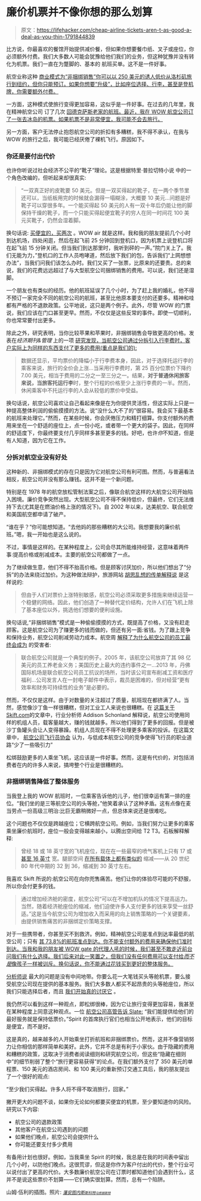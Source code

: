# 廉价机票并不像你想的那么划算

> 原文：<https://lifehacker.com/cheap-airline-tickets-aren-t-as-good-a-deal-as-you-thin-1791844839>

比方说，你最喜欢的餐馆开始提供减价餐，但如果你想要餐巾纸、叉子或座位，你必须额外付费。我们大多数人可能会犹豫给他们我们的业务，但这种犹豫并没有转化为机票。我们一直在为蹩脚的、基本的 航班买单。这不是一件好事。



航空业称这种 [商业模式为“非捆绑销售”你可以以 250 美元的诱人低价从洛杉矶旅行到纽约，但你只能预订。如果你想要“升级”，比如座位选择、行李，甚至是登机牌，你需要额外付费。](http://lifehacker.com/1789304937#_ga=1.26564862.239480345.1485901765)

一方面，这种模式使旅行变得更加容易，这似乎是一件好事。在过去的几年里，我在精神航空公司 订了几次 [回德克萨斯老家的航班。最近，我在 WOW 航空公司订了一张去冰岛的机票。如果机票不是非常便宜，我可能不会去旅行。](https://lifehacker.com/how-to-fly-spirit-airlines-without-losing-your-mind-1785714484)

另一方面，客户无法停止抱怨航空公司的折扣有多糟糕，我不得不承认，在我与 WOW 的旅行之后，我可能已经厌倦了裸机飞行。原因如下。

### 你还是要付出代价

也许你听说过社会经济不公平的“靴子”理论。这是根据特里·普拉切特小说 中的一个角色改编的，但听起来却很真实:

> “一双真正好的皮靴要 50 美元。但是一双买得起的靴子，在一两个季节里还可以，当纸板用完的时候就会漏得一塌糊涂，大概要 10 美元...问题是好靴子可以穿很多年。一个能买得起 50 美元的人有一双十年后仍能让他的脚保持干燥的靴子，而一个只能买得起便宜靴子的穷人在同一时间花 100 美元买靴子，仍然会湿着脚。

换句话说: [买便宜的，买两次](https://lifehacker.com/cheap-clothes-are-too-expensive-buy-quality-instead-1751019637) 。WOW air 就是这样。我和我的朋友提前几个小时到达机场，四处闲逛，然后在起飞前 25 分钟回到登机口，因为机票上说登机口将在起飞前 15 分钟关闭。但当我们到达那里时，我听到砰的一声。”院门关上了。我们无能为力，”登机口的工作人员咆哮道，然后放下我们的包，告诉我们“上网想想办法”，当我们问我们该怎么办时。我们又买了一张票，比原来的还要贵。总的来说，我们的花费远远超过了与大型航空公司捆绑销售的费用。可以说，我们还是湿脚。

一个朋友也有类似的经历。他的航班延误了几个小时，为了赶上我的婚礼，他不得不预订一家完全不同的航空公司的航班，甚至比他原本要支付的还要多。精神和哇都有严格的不退款政策。公平地说，这只是两个例子。此外，尽管 WOW 的门票说，我们应该在门口甚至更早。然而，不仅仅是这些反常的事件。即使一切顺利，你也常常要付出更多。

除此之外，研究表明，当你比较苹果和苹果时，非捆绑销售会导致更高的价格。发表在*经济期刊&管理* 上的一项 [研究发现，当航空公司通过分拆引入行李费时，客户实际上为同样的东西支付了更多的费用(重点是我们的):](https://ideas.repec.org/p/ces/ceswps/_4397.html)

> 数据还显示，平均票价的降幅小于行李费本身，因此，对于选择托运行李的乘客来说，旅行的全价会上涨...当采用行李费时，第 25 百分位票价下降约 7.00 美元，相当于费用的二分之一至三分之一。结果，**对于普通休闲旅客来说，当旅客托运行李**时，整个行程的价格至少上涨行李费的一半。然而，休闲乘客中不托运行李的人会从较低的票价中受益。

换句话说，航空公司喜欢让自己看起来像是在为你提供灵活性，但这实际上只是一种提高整体利润的偷偷摸摸的方法。说“没什么大不了的”很容易。我会买下最基本的航班来处理它。”然而，在某些时候，你会厌倦压力和精打细算。你支付额外的费用来坐在一个舒适的座位上，点一份小吃，或者带一个更大的袋子。因此，在同样的舒适度下，你最终要支付几乎同样多甚至更多的钱。好吧，也许*你*不知道，但是有人知道，因为它在工作。

### 分拆对航空业没有好处

这种新的、非捆绑模式的存在只是因为它对航空公司有利可图。然而，与普遍看法相反，航空公司并没有那么赚钱。这并不是一个新问题。

特别是在 1978 年的航空放松管制法案之后，像联合航空这样的大航空公司开始陷入困境。廉价竞争突然出现。大型航空公司不得不保持低价，但最终，它们无法维持下去(尤其是在燃油价格上涨的情况下)。自 2002 年以来，达美航空、联合航空和美国航空都申请了破产。

“谁在乎？”你可能想知道。“去他妈的那些糟糕的大公司。我想要我的廉价航班。”嗯，我一开始也是这么说的。

不过，事情是这样的。在某种程度上，公司会尽其所能维持经营，这意味着两件事:提高价格或削减成本。主要的航空公司都做了一点。

为了继续做生意，他们不得不抬高价格。但是顾客讨厌加价，所以他们想出了“分拆”的办法来绕过加价。为这种做法辩护，旅游网站 [胡思乱想的传单解释说](http://crankyflier.com/2013/09/19/fun-with-economics-why-unbundling-is-a-good-thing/) 是这样说的:

> 但由于人们对票价上涨特别敏感，航空公司必须采取更多措施来继续运营一个稳健的网络。因此，他们创造了一种替代定价结构，允许人们在飞机上除了基本座位以外，挑选他们想要的便利设施。

换句话说,“非捆绑销售”模式是一种偷偷摸摸的方式，既提高了价格，又没有赶走顾客。这是航空公司为了赚更多的钱而做的，但还有另一面:省钱。为了跟上竞争和保持业务，航空公司削减劳动力成本。航空周 [解释了为什么航空公司的员工最终会成为](http://aviationweek.com/commercial-aviation/opinion-how-our-love-cheap-airfares-may-be-hurting-aviation-industry) 的受害者:

> 联合航空公司就是一个典型的例子。2005 年，该航空公司放弃了其 98 亿美元的员工养老金义务；美国历史上最大的违约事件之一...2013 年，丹佛国际机场是联合航空公司员工抗议的场所，当时该公司宣布削减工资和医疗福利...公司发言人在一封电子邮件中表示，裁员是困难的，但对经营“更有效率和财务可持续性的业务”是必要的。

然而，不仅仅是这样。由于对数量的关注超过了质量，航班现在都挤满了人。当然，感觉像沙丁鱼一样很糟糕，但对工业工人来说也很糟糕。在 [这篇关于 Skift.com](https://skift.com/2015/08/25/upselling-is-killing-the-airline-industry-one-bad-economy-seat-at-a-time/)的文章中，行业分析师 Addison Schonland 解释说，航空公司使用同样的机组人员，载客量越大，赚的钱就越多。所以他们得到了更多的回报。但是被沙丁鱼罐头会让人变得暴躁。机组人员现在不得不处理更多乘客的投诉。在这篇文章中， [航空公司飞行员协会](http://www.alpa.org/) 认为，与低成本航空公司的竞争使得飞行员的职业道路“少了一些吸引力”

松绑鼓励更多的人乘坐飞机，这应该是一件好事。然而，这是有代价的，对包括消费者在内的许多人来说，搞垮整个行业是很糟糕的。

### 非捆绑销售降低了整体服务

当我登上我的 WOW 航班时，一位乘客告诉他的儿子，他们很幸运有第一排的座位。“我们坐的是三等航空公司的头等舱，”他笑着承认了这种矛盾。这有点像在麦当劳点一份高级三明治:比巨无霸稍微好一点，但总体来说还是很难吃。

这个问题也不仅仅是跨越座位；它横跨航空公司。例如，当我们努力让更多的乘客乘坐廉价航班时，座位一般会变得越来越小，以腾出空间给 T2 T3。石板解释解释:

> 曾经 18 或 18 英寸宽的飞机座位，现在在一些最窄的喷气客机上只有 17 或 [甚至 16 英寸](http://www.wsj.com/articles/SB10001424052702304384104579141941949066648) 宽。腿部空间 [在所有载体上都有类似的](http://www.usatoday.com/story/travel/columnist/mcgee/2014/09/24/airplane-reclining-seat-pitch-width/16105491/) 缩减——从 20 世纪 80 年代中期的 32 到 36，缩减到 30 英寸左右。

我喜欢 Skift 所说的:航空公司在向你兜售痛苦。他们让你的体验尽可能的不舒服，所以你会付更多的钱。

> 通过增加经济舱的密度，航空公司“可以在不增加机队的情况下提高运力。当然，随着经济舱座位的缩减，他们迫使许多人支付更多的钱来享受一丝舒适。”这是当今航空公司为增加收入而采用的向上销售策略的一个关键要素，由提供销售痛苦的非捆绑定价策略支撑。

对于一些携带者，你甚至买不到救济。例如，精神航空公司是准点到达率最低的航空公司；只有 [其 73.8%的航班准点到达。你不能支付额外的费用来确保他们准时到达。当我和我的朋友被 WOW gate 的代理人吼的时候，我们甚至不敢走近前台问我们有什么选择。我们后来对此一笑置之，但我们没有任何费用可以支付给*而不是*像孩子一样被训斥。换句话说，你不能通过花钱买到更好的整体服务。](https://thepointsguy.com/2016/07/spirit-airlines-responds-to-complaints-with-explanation/)

[分析师说](https://skift.com/2015/08/25/upselling-is-killing-the-airline-industry-one-bad-economy-seat-at-a-time/) 最大的问题是没有中间地带。你要么花一大笔钱买头等舱机票，要么接受航空公司现在提供的基本服务。我们大多数人都买不起昂贵的头等舱座位，所以我们只能选择后者，而且 [我们开始真的讨厌它](https://skift.com/2015/08/18/delta-and-spirit-called-out-for-hate-selling-we-mean-upselling-tactics/) 。

我仍然可以看到这样一种观点，即松绑很棒，因为它让旅行变得更加容易，我甚至在某种程度上同意这种观点。一位 [航空公司高管告诉 Slate:](http://www.slate.com/articles/business/moneybox/2014/12/cheap_airlines_why_americans_will_suffer_worse_service_on_flights_in_order.html) “我们能提供给他们的最好服务就是保持低票价。”Spirit 的首席执行官们也相当公开地表示，他们的目标是便宜，而不是好。

这是真的，越来越多的人开始乘坐打折航班和非捆绑票价。然而，这并不像营销努力让你相信的那样简单和美好。此外，它并不总是有利于小家伙。由于隐藏的费用和糟糕的政策，这取决于消费者阅读细则和研究航空公司，但这些“隐藏在细则中”的细节削弱了整个“旅行更容易获得”的论点。在我们额外支付了 350 美元的单程票、150 美元的酒店房间、和 100 美元的重新预订交通工具后，我的朋友提出了一个很好的观点:

“至少我们买得起。许多人将不得不取消旅行，回家。”

撇开更大的问题不谈，如果你无论如何都要买便宜的机票，至少要知道你的风险。研究以下内容:

*   航空公司的退款政策
*   其他客户在航空公司遇到的问题
*   如果他们晚点，航空公司会提供什么
*   你可能还要支付多少费用

有备用计划也很好。例如，当我乘坐 Spirit 的时候，我总是在我的时间表中留出几个小时，以防他们晚点。这很荒谬，但这是你作为客户付出的代价，整个行业可以说付出了更高的代价。大多数廉价航空公司在订票时都知道他们会遇到什么，这并不是说这些票价不划算——它们确实很划算。然而，总有一个陷阱。

山姆·伍利的插图。照片: [*<small>藩安图内斯</small>*](https://www.flickr.com/photos/vilavelosa/23362307369/in/photolist-BArW3V-k2p7z2-38WY5n-ocdD1c-d8dRio-cv9dfq-b94nsX-cGtCpo-2A1QiX-yfx5S3-2We1KP-nNYQxY-7SFkMV-8or9an-bKoazP-dTRnVS-bqrD5k-7foJ8b-4ktyjS-8HaKqW-7zzK7p-oqqtzC-qvKNrd-9jZUEK-9dfZz4-7P7oWN-2UQFT1-87Zc-9gctKB-9jZUB8-eCpqQR-5VbUyu-7rLQfC-56vN8R-FSkbX-vRBm-Jezjvo-ry4qM2-2FXAsm-9tPCWy-nHxAW6-J2VVQj-4dnfTa-av1ahQ-dSnCQo-dSnCt5-omb9cs-9wRLo9-6XJume-b6ba34)*<small></small>*<small>[*<small>斯科特</small>*](https://www.flickr.com/photos/lunchtimemama/110765169/in/photolist-aMGCi-5rKb5Y-dZj5wX-6KpXCE-9rzUxw-nKdN26-8xhJ6o-aMKtY-fs1JF5-4n2dAa-8wUhTh-mTHh37-foQLFW-nnyGps-4UNFiL-6ZJTu9-b7TvR8-9593vT-59UGTy-bGKmjg-fpQCBg-5U5Ltr-69Jvc4-6WKE2Y-aKzDv-5rKazq-pripqq-5rK9Kf-oosYGC-5kXnYp-9MRN8Z-7PHud-9rwVa2-4FmekH-oLisGk-oLixau-9MUi6w-8KjLfJ-6sCUyG-6sCUyQ-5kXpF4-9MRdbe-9MUk93-9MQ9xH-269p3p-9MTKQS-9MRS9M-9MUEq5-5kXp2g-9MRaQk)*<small></small>*<small>[*<small>马修赫斯特</small>*](https://www.flickr.com/photos/skewgee/6327493213/in/photolist-4SfdZQ-FTAokY-hE5oza-aD94hz-hW2PKZ-FZt9Yj-6joZTj-2xbCk-6aMZzV-oAbZyr-4sYLfo-6pUCbL-5Crmih-8toYTK)</small></small>

<small><small></small></small>